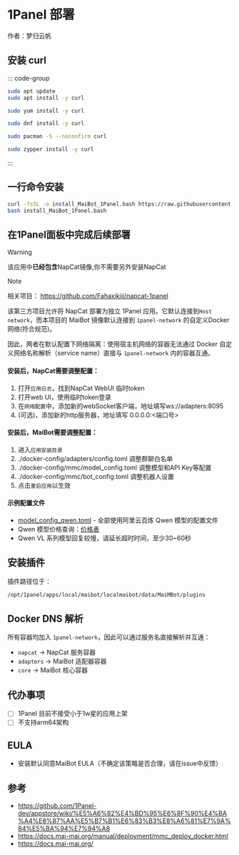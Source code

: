 # 1Panel 部署

作者：梦归云帆

## 安装 curl

::: code-group

```bash [apt]
sudo apt update
sudo apt install -y curl
```

```bash [yum]
sudo yum install -y curl
```

```bash [dnf]
sudo dnf install -y curl
```

```bash [pacman]
sudo pacman -S --noconfirm curl
```

```bash [zypper]
sudo zypper install -y curl
```

:::

## 一行命令安装

```bash
curl -fsSL -o install_MaiBot_1Panel.bash https://raw.githubusercontent.com/Puiching-Memory/appstore/MaiBot/apps/maibot/install.bash
bash install_MaiBot_1Panel.bash
```

## 在1Panel面板中完成后续部署

> [!WARNING]  
> 该应用中**已经包含**NapCat镜像,你不需要另外安装NapCat

> [!NOTE]
> 相关项目： https://github.com/Fahaxikiii/napcat-1panel
>
> 该第三方项目允许将 NapCat 部署为独立 1Panel 应用。它默认连接到`Host network`，而本项目的 MaiBot 镜像默认连接到 `1panel-network` 的自定义Docker网络(符合规范)。
>
> 因此，两者在默认配置下网络隔离：使用宿主机网络的容器无法通过 Docker 自定义网络名称解析（service name）直接与 `1panel-network` 内的容器互通。

#### 安装后，NapCat需要调整配置：
1. 打开`应用日志`，找到NapCat WebUI 临时token
2. 打开web UI，使用临时token登录
3. 在`网络配置`中，添加新的webSocket客户端，地址填写ws://adapters:8095
4. (可选)，添加新的http服务器，地址填写 0.0.0.0:<端口号>

#### 安装后，MaiBot需要调整配置：
1. 进入`应用安装目录`
2. ./docker-config/adapters/config.toml 调整群聊白名单
3. ./docker-config/mmc/model_config.toml 调整模型和API Key等配置
4. ./docker-config/mmc/bot_config.toml 调整机器人设置
5. 点击`重启应用`以生效

#### 示例配置文件
- [model_config_qwen.toml](https://github.com/Puiching-Memory/MaiBot-1Panel/blob/MaiBot/model_config_qwen.toml) - 全部使用阿里云百炼 Qwen 模型的配置文件
- Qwen 模型价格查询：[价格表](https://bailian.console.aliyun.com/?tab=doc#/doc/?type=model&url=2840914)
- Qwen VL 系列模型回复较慢，请延长超时时间，至少30~60秒

## 安装插件

插件路径位于：
```bash
/opt/1panel/apps/local/maibot/localmaibot/data/MaiMBot/plugins
```

## Docker DNS 解析

所有容器均加入 `1panel-network`，因此可以通过服务名直接解析并互通：
- `napcat` → NapCat 服务容器
- `adapters` → MaiBot 适配器容器
- `core` → MaiBot 核心容器

## 代办事项

- [ ] 1Panel 目前不接受小于1w星的应用上架
- [ ] 不支持arm64架构

## EULA
- 安装默认同意MaiBot EULA（不确定该策略是否合理，请在issue中反馈）

## 参考

- https://github.com/1Panel-dev/appstore/wiki/%E5%A6%82%E4%BD%95%E6%8F%90%E4%BA%A4%E8%87%AA%E5%B7%B1%E6%83%B3%E8%A6%81%E7%9A%84%E5%BA%94%E7%94%A8
- https://docs.mai-mai.org/manual/deployment/mmc_deploy_docker.html
- https://docs.mai-mai.org/